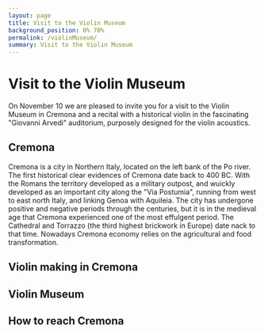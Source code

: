 ```yaml
---
layout: page
title: Visit to the Violin Museum
background_position: 0% 70%
permalink: /violinMuseum/
summary: Visit to the Violin Museum
---
```


# Visit to the Violin Museum
On November 10 we are pleased to invite you for a visit to the Violin Museum in Cremona and a recital with a historical violin in the fascinating "Giovanni Arvedi" auditorium, purposely designed for the violin acoustics.

## Cremona
Cremona is a city in Northern Italy, located on the left bank of the Po river. 
The first historical clear evidences of Cremona date back to 400 BC. With the Romans the territory developed as a military outpost, and wuickly developed as an important city along the "Via Postumia", running from west to east north Italy, and linking Genoa with Aquileia. 
The city has undergone positive and negative periods through the centuries, but it is in the medieval age that Cremona experienced one of the most effulgent period. The Cathedral and Torrazzo (the third highest brickwork in Europe) date nack to that time.
Nowadays Cremona economy relies on the agricultural and food transformation.
## Violin making in Cremona

## Violin Museum

## How to reach Cremona

